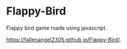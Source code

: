 # Flappy-Bird
Flappy bird game made using javascript.

https://fallenangel2305.github.io/Flappy-Bird/.
